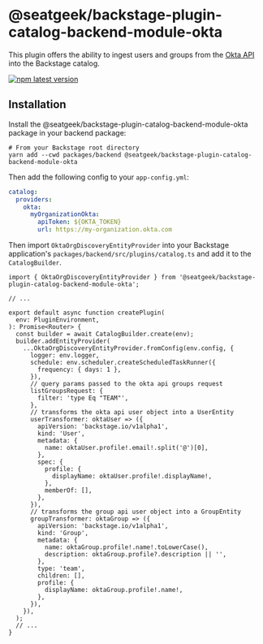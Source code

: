 # @seatgeek/backstage-plugin-catalog-backend-module-okta

This plugin offers the ability to ingest users and groups from the [Okta API](https://developer.okta.com/docs/reference/core-okta-api/) into the Backstage catalog.

[![npm latest version](https://img.shields.io/npm/v/@seatgeek/backstage-plugin-catalog-backend-module-okta/latest.svg)](https://www.npmjs.com/package/@seatgeek/backstage-plugin-catalog-backend-module-okta)

## Installation

Install the @seatgeek/backstage-plugin-catalog-backend-module-okta package in your backend package:

```shell
# From your Backstage root directory
yarn add --cwd packages/backend @seatgeek/backstage-plugin-catalog-backend-module-okta
```

Then add the following config to your `app-config.yml`:

```yml
catalog:
  providers:
    okta:
      myOrganizationOkta:
        apiToken: ${OKTA_TOKEN}
        url: https://my-organization.okta.com
```

Then import `OktaOrgDiscoveryEntityProvider` into your Backstage application's `packages/backend/src/plugins/catalog.ts` and add it to the `CatalogBuilder`.

```tsx
import { OktaOrgDiscoveryEntityProvider } from '@seatgeek/backstage-plugin-catalog-backend-module-okta';

// ...

export default async function createPlugin(
  env: PluginEnvironment,
): Promise<Router> {
  const builder = await CatalogBuilder.create(env);
  builder.addEntityProvider(
    ...OktaOrgDiscoveryEntityProvider.fromConfig(env.config, {
      logger: env.logger,
      schedule: env.scheduler.createScheduledTaskRunner({
        frequency: { days: 1 },
      }),
      // query params passed to the okta api groups request
      listGroupsRequest: {
        filter: 'type Eq "TEAM"',
      },
      // transforms the okta api user object into a UserEntity
      userTransformer: oktaUser => ({
        apiVersion: 'backstage.io/v1alpha1',
        kind: 'User',
        metadata: {
          name: oktaUser.profile!.email!.split('@')[0],
        },
        spec: {
          profile: {
            displayName: oktaUser.profile!.displayName!,
          },
          memberOf: [],
        },
      }),
      // transforms the group api user object into a GroupEntity
      groupTransformer: oktaGroup => ({
        apiVersion: 'backstage.io/v1alpha1',
        kind: 'Group',
        metadata: {
          name: oktaGroup.profile!.name!.toLowerCase(),
          description: oktaGroup.profile?.description || '',
        },
        type: 'team',
        children: [],
        profile: {
          displayName: oktaGroup.profile!.name!,
        },
      }),
    }),
  );
  // ...
}
```
